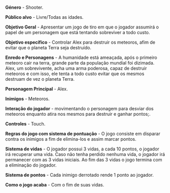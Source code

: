 **Género** - Shooter.

**Público alvo** - Livre/Todas as idades.

**Objetivo Geral** - Apresentar um jogo de tiro em que o jogador assumirá o papel de um personagem que está tentando sobreviver a todo custo.

**Objetivo específico** - Controlar Alex para destruir os meteoros, afim de evitar que o planeta Terra seja destruído.

**Enredo e Personagens** - A humanidade está ameaçada, após o primeiro meteoro cair na terra, grande parte da população mundial foi dizimada. Alex, um sobrevivente, acha uma arma poderosa, capaz de destruir meteoros e com isso, ele tenta a todo custo evitar que os mesmos destruam de vez o planeta Terra.

**Personagem Principal** - Alex.

**Inimigos** - Meteoros.

**Interação do jogador** - movimentando o personagem para desviar dos meteoros enquanto atira nos mesmos para destruir e ganhar pontos;.

**Controles** -  Touch.

**Regras do jogo com sistema de pontuação** - O jogo consiste em disparar contra os inimigos a fim de elimina-los e assim marcar pontos.

**Sistema de vidas** - O jogador possui 3 vidas, a cada 10 pontos, o jogador irá recuperar uma vida. Caso não tenha perdido nenhuma vida, o jogador irá permanecer com as 3 vidas iniciais. Ao fim das 3 vidas o jogo termina com a eliminação do jogador.

**Sistema de pontos** - Cada inimigo derrotado rende 1 ponto ao jogador.

**Como o jogo acaba** - Com o fim de suas vidas.
